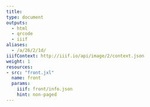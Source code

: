 ```yaml
---
title:
type: document
outputs:
  - html
  - qrcode
  - iiif
aliases:
  - /a/26/2/1d/
iiifContext: http://iiif.io/api/image/2/context.json
weight: 1
resources:
- src: "front.jxl"
  name: front
  params:
    iiif: front/info.json
    hint: non-paged
---
```

